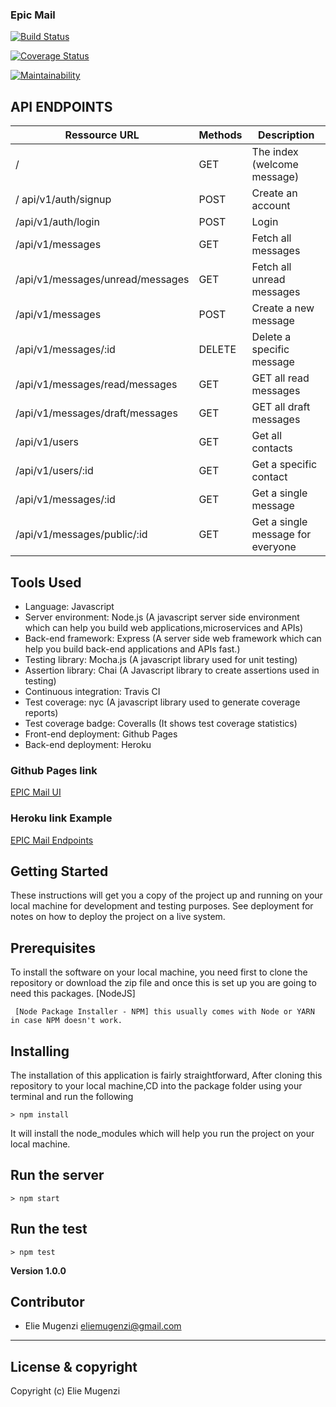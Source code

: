 ### Epic Mail

[![Build Status](https://travis-ci.org/eliemugenzi/epic-mail.svg?branch=develop)](https://travis-ci.org/eliemugenzi/epic-mail)

[![Coverage Status](https://coveralls.io/repos/github/eliemugenzi/epic-mail/badge.svg?branch=develop&kill_cache=1)](https://coveralls.io/github/eliemugenzi/epic-mail?branch=develop)

[![Maintainability](https://api.codeclimate.com/v1/badges/368eba3147aeed2aaff9/maintainability)](https://codeclimate.com/github/eliemugenzi/epic-mail/maintainability)

## API ENDPOINTS

| Ressource URL                    | Methods | Description                 |
| -------------------------------- | ------- | --------------------------- |
| /                                | GET     | The index (welcome message) |
/ api/v1/auth/signup               | POST    | Create an account           |
| /api/v1/auth/login               | POST    | Login                       |
| /api/v1/messages                 | GET     | Fetch all messages          |
| /api/v1/messages/unread/messages | GET     | Fetch all unread messages   |
| /api/v1/messages                 | POST    | Create a new message        |
| /api/v1/messages/:id             | DELETE  | Delete a specific message   |
| /api/v1/messages/read/messages   | GET     | GET all read messages       |
| /api/v1/messages/draft/messages  | GET     | GET all draft messages      |
| /api/v1/users                    | GET     | Get all contacts            |
| /api/v1/users/:id                | GET     | Get a specific contact      |
| /api/v1/messages/:id             | GET     | Get a single message        |
| /api/v1/messages/public/:id      | GET     | Get a single message for everyone

## Tools Used

- Language: Javascript
- Server environment: Node.js (A javascript server side environment which can help you build web applications,microservices and APIs)
- Back-end framework: Express (A server side web framework which can help you build back-end applications and APIs fast.)
- Testing library: Mocha.js (A javascript library used for unit testing)
- Assertion library: Chai (A Javascript library to create assertions used in testing)
- Continuous integration: Travis CI
- Test coverage: nyc (A javascript library used to generate coverage reports)
- Test coverage badge: Coveralls (It shows test coverage statistics)
- Front-end deployment: Github Pages
- Back-end deployment: Heroku

### Github Pages link

[EPIC Mail UI](https://eliemugenzi.github.io/epic-mail/UI/)

### Heroku link Example

[EPIC Mail Endpoints](https://elie-epic-mail.herokuapp.com/)

## Getting Started

These instructions will get you a copy of the project up and running on your local machine for development and testing purposes. See deployment for notes on how to deploy the project on a live system.

## Prerequisites

To install the software on your local machine, you need first to clone the repository or download the zip file and once this is set up you are going to need this packages. [NodeJS]

```
 [Node Package Installer - NPM] this usually comes with Node or YARN in case NPM doesn't work.
```

## Installing

The installation of this application is fairly straightforward, After cloning this repository to your local machine,CD into the package folder using your terminal and run the following

```
> npm install
```

It will install the node_modules which will help you run the project on your local machine.

## Run the server

```
> npm start
```

## Run the test

```
> npm test
```

**Version 1.0.0**

## Contributor

- Elie Mugenzi <eliemugenzi@gmail.com>

---

## License & copyright

Copyright (c) Elie Mugenzi
